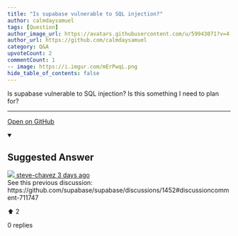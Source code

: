 ```yaml
---
title: "Is supabase vulnerable to SQL injection?"
author: calmdaysamuel
tags: [Question]
author_image_url: https://avatars.githubusercontent.com/u/59943071?v=4
author_url: https://github.com/calmdaysamuel
category: Q&A
upvoteCount: 2
commentCount: 1
-- image: https://i.imgur.com/mErPwqL.png
hide_table_of_contents: false
---
```


Is supabase vulnerable to SQL injection? Is this something I need to plan for?

---

<a href="https://github.com/supabase/supabase/discussions/3675#discussioncomment-1540875" className="margin-bottom--md">Open on GitHub</a>

<details open style={{borderWidth: 1, borderColor: '#3ecf8e', backgroundColor: 'transparent'}}>
  <summary>
    <h2>Suggested Answer</h2>
  </summary>
  <div className="avatar">
  <a href="https://github.com/steve-chavez" style={{display: 'flex'}} className="margin-vert--md">
  <span className="col--1 avatar ">
    <img className="avatar__photo avatar__photo--sm" src="https://avatars.githubusercontent.com/u/1829294?u=8ad4fe0b6485e806601d2c2128fa37f536205034&v=4"/>
  </span>
  <span style={{display: 'flex'}}>
    <span className="margin-horiz--sm">steve-chavez</span>
    <span style={{ color: '#8b949e' }}>3 days ago</span>
  </span>
  </a>
  </div>
  See this previous discussion: https://github.com/supabase/supabase/discussions/1452#discussioncomment-711747
  <div style={{ display: 'flex', flexDirection: 'row', justifyContent: 'space-between' }}>
    <p>⬆️  <span className="margin-left--sm">2</span></p>
    <p>0 replies</p>
  </div>
</details> 
